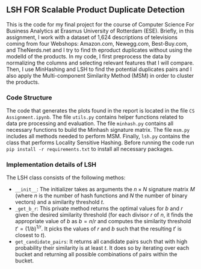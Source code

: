 ## LSH FOR Scalable Product Duplicate Detection

This is the code for my final project for the course of Computer Science For Business Analytics at Erasmus University of Rotterdam (ESE). Briefly, in this assignment, I work with a dataset of 1,624 descriptions of televisions coming from four Webshops: Amazon.com, Newegg.com, Best-Buy.com, and TheNerds.net and I try to find th eproduct duplicates without using the modelId of the products. In my code, I first preprocess the data by normalizing the columns and selecting relevant features that I will compare. Then, I use MinHashing and LSH to find the potential duplicates pairs and I also apply the Multi-component Similarity Method (MSM) in order to cluster the products.

### Code Structure
The code that generates the plots found in the report is located in the file `CS Assignment.ipynb`. The file `utils.py` contains helper functions related to data pre processing and evaluation. The file `minhash.py` contains all necessary functions to build the Minhash signature matrix. The file `msm.py` includes all methods needed to perform MSM. Finally, `lsh.py` contains the class that performs Locality Sensitive Hashing. Before running the code run `pip install -r requirements.txt` to install all necessary packages.

### Implementation details of LSH 
The LSH class consists of the following methos:
*  `__init__`: The initializer takes as arguments the $n \times N$ signature matrix $M$ (where $n$ is the number of hash functions and $N$ the number of binary vectors) and a similarity threshold $t$.
* `_get_b_r`: This private method returns the optimal values for $b$ and $r$ given the desired similarity threshold (for each divisor $r$ of $n$, it finds the appropriate value of $b$ as $b = n / r$ and computes the similarity threshold $t' = (1/b)^{1/r}$. It picks the values of $r$ and $b$ such that the resulting $t'$ is closest to $t$).
* `get_candidate_pairs`: It returns all candidate pairs such that with high probability their similarity is at least $t$. It does so by iterating over each bucket and returning all possible combinations of pairs within the bucket.
